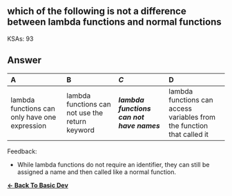 ## which of the following is not a difference between lambda functions and normal functions

KSAs: 93

## Answer
| A | B | ***C*** | D |
| :--- | :--- | :--- | :--- |
| lambda functions can only have one expression | lambda functions can not use the return keyword | ***lambda functions can not have names*** | lambda functions can access variables from the function that called it |


Feedback:

- While lambda functions do not require an identifier, they can still be assigned a name and then called like a normal function.

[**<- Back To Basic Dev**](../../../Basic_Dev.md)

